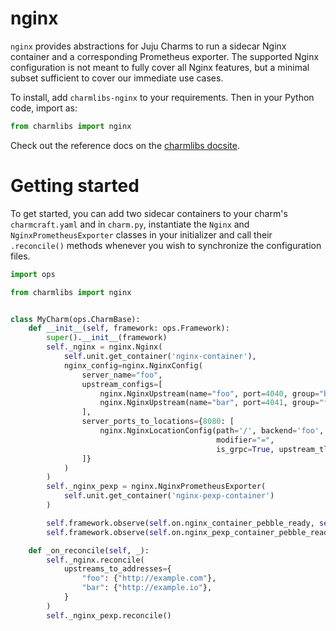 # nginx

`nginx` provides abstractions for Juju Charms to run a sidecar Nginx container and a corresponding Prometheus exporter.
The supported Nginx configuration is not meant to fully cover all Nginx features, but a minimal subset sufficient to cover our immediate use cases. 

To install, add `charmlibs-nginx` to your requirements. Then in your Python code, import as:

```py
from charmlibs import nginx
```

Check out the reference docs on the [charmlibs docsite](https://canonical-charmlibs.readthedocs-hosted.com/reference/charmlibs/pathops/).

# Getting started

To get started, you can add two sidecar containers to your charm's `charmcraft.yaml` and in `charm.py`, 
instantiate the `Nginx` and `NginxPrometheusExporter` classes in your initializer and call their `.reconcile()` methods whenever you wish to synchronize the configuration files.

```py
import ops

from charmlibs import nginx


class MyCharm(ops.CharmBase):
    def __init__(self, framework: ops.Framework):
        super().__init__(framework)
        self._nginx = nginx.Nginx(
            self.unit.get_container('nginx-container'),
            nginx_config=nginx.NginxConfig(
                server_name="foo",
                upstream_configs=[
                    nginx.NginxUpstream(name="foo", port=4040, group="backend"),
                    nginx.NginxUpstream(name="bar", port=4041, group="frontend")
                ],
                server_ports_to_locations={8080: [
                    nginx.NginxLocationConfig(path='/', backend='foo', backend_url="/api/v1", headers={'a': 'b'},
                                              modifier="=",
                                              is_grpc=True, upstream_tls=True),
                ]}
            )
        )
        self._nginx_pexp = nginx.NginxPrometheusExporter(
            self.unit.get_container('nginx-pexp-container')
        )

        self.framework.observe(self.on.nginx_container_pebble_ready, self._on_reconcile)
        self.framework.observe(self.on.nginx_pexp_container_pebble_ready, self._on_reconcile)

    def _on_reconcile(self, _):
        self._nginx.reconcile(
            upstreams_to_addresses={
                "foo": {"http://example.com"},
                "bar": {"http://example.io"},
            }
        )
        self._nginx_pexp.reconcile()
```